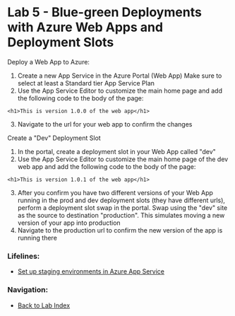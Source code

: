 # Lab 5 - Blue-green Deployments with Azure Web Apps and Deployment Slots

Deploy a Web App to Azure:

1. Create a new App Service in the Azure Portal (Web App) Make sure to select at least a Standard tier App Service Plan
2. Use the App Service Editor to customize the main home page and add the following code to the body of the page:
```
<h1>This is version 1.0.0 of the web app</h1>
```
3. Navigate to the url for your web app to confirm the changes

Create a "Dev" Deployment Slot

1. In the portal, create a deployment slot in your Web App called "dev"
2. Use the App Service Editor to customize the main home page of the dev web app and add the following code to the body of the page:
```
<h1>This is version 1.0.1 of the web app</h1>
```
3. After you confirm you have two different versions of your Web App running in the prod and dev deployment slots (they have different urls), perform a deployment slot swap in the portal.  Swap using the "dev" site as the source to destination "production". This simulates moving a new version of your app into production
4. Navigate to the production url to confirm the new version of the app is running there

### Lifelines:

* [Set up staging environments in Azure App Service](https://docs.microsoft.com/en-us/azure/app-service-web/web-sites-staged-publishing)

### Navigation:

* [Back to Lab Index](https://github.com/mikepfeiffer/az-dev-workshop)